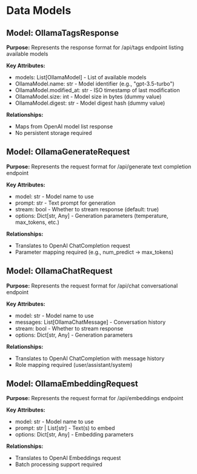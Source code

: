 # Data Models

## Model: OllamaTagsResponse

**Purpose:** Represents the response format for /api/tags endpoint listing available models

**Key Attributes:**
- models: List[OllamaModel] - List of available models
- OllamaModel.name: str - Model identifier (e.g., "gpt-3.5-turbo")
- OllamaModel.modified_at: str - ISO timestamp of last modification
- OllamaModel.size: int - Model size in bytes (dummy value)
- OllamaModel.digest: str - Model digest hash (dummy value)

**Relationships:**
- Maps from OpenAI model list response
- No persistent storage required

## Model: OllamaGenerateRequest

**Purpose:** Represents the request format for /api/generate text completion endpoint

**Key Attributes:**
- model: str - Model name to use
- prompt: str - Text prompt for generation
- stream: bool - Whether to stream response (default: true)
- options: Dict[str, Any] - Generation parameters (temperature, max_tokens, etc.)

**Relationships:**
- Translates to OpenAI ChatCompletion request
- Parameter mapping required (e.g., num_predict → max_tokens)

## Model: OllamaChatRequest

**Purpose:** Represents the request format for /api/chat conversational endpoint

**Key Attributes:**
- model: str - Model name to use
- messages: List[OllamaChatMessage] - Conversation history
- stream: bool - Whether to stream response
- options: Dict[str, Any] - Generation parameters

**Relationships:**
- Translates to OpenAI ChatCompletion with message history
- Role mapping required (user/assistant/system)

## Model: OllamaEmbeddingRequest

**Purpose:** Represents the request format for /api/embeddings endpoint

**Key Attributes:**
- model: str - Model name to use
- prompt: str | List[str] - Text(s) to embed
- options: Dict[str, Any] - Embedding parameters

**Relationships:**
- Translates to OpenAI Embeddings request
- Batch processing support required
